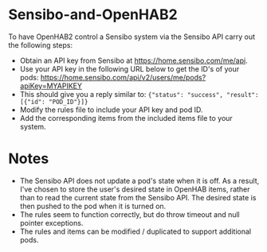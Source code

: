 # Sensibo-and-OpenHAB2

To have OpenHAB2 control a Sensibo system via the Sensibo API carry out the following steps:

- Obtain an API key from Sensibo at https://home.sensibo.com/me/api.
- Use your API key in the following URL below to get the ID's of your pods: https://home.sensibo.com/api/v2/users/me/pods?apiKey=MYAPIKEY
- This should give you a reply similar to:
```{"status": "success", "result": [{"id": "POD_ID"}]}```
- Modify the rules file to include your API key and pod ID.
- Add the corresponding items from the included items file to your system.

# Notes

- The Sensibo API does not update a pod's state when it is off. As a result, I've chosen to store the user's desired state in OpenHAB items, rather than to read the current state from the Sensibo API. The desired state is then pushed to the pod when it is turned on.
- The rules seem to function correctly, but do throw timeout and null pointer exceptions.
- The rules and items can be modified / duplicated to support additional pods.
